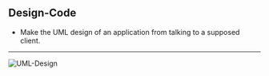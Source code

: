 ## Design-Code
* Make the UML design of an application from talking to a supposed client.
<hr>

![UML-Design](https://i.imgur.com/tBkXQT7.png)
